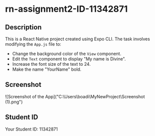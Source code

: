 # rn-assignment2-ID-11342871

## Description
This is a React Native project created using Expo CLI. The task involves modifying the `App.js` file to:
- Change the background color of the `View` component.
- Edit the `Text` component to display "My name is Divine".
- Increase the font size of the text to 24.
- Make the name "YourName" bold.

## Screenshot
![Screenshot of the App]("C:\Users\boadi\MyNewProject\Screenshot (1).png")

## Student ID
Your Student ID: 11342871
